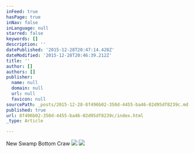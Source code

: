 ```yaml
---
inFeed: true
hasPage: true
inNav: false
inLanguage: null
starred: false
keywords: []
description: ''
datePublished: '2015-12-28T20:47:14.428Z'
dateModified: '2015-12-28T20:46:39.212Z'
title: ''
author: []
authors: []
publisher:
  name: null
  domain: null
  url: null
  favicon: null
sourcePath: _posts/2015-12-28-8f496b02-350d-4455-ba46-02d95df8239c.md
published: true
url: 8f496b02-350d-4455-ba46-02d95df8239c/index.html
_type: Article

---
```

New Swamp Bottom Craw
![](https://the-grid-user-content.s3-us-west-2.amazonaws.com/183503a4-068e-4242-a6da-496e28f11a64.JPG)
![](https://the-grid-user-content.s3-us-west-2.amazonaws.com/384bcf8c-6c5d-44f3-897e-2be9104ee2c5.JPG)